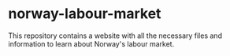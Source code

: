# norway-labour-market
This repository contains a website with all the necessary files and information to learn about Norway's labour market.
